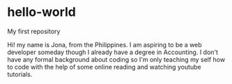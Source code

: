# hello-world
My first repository

Hi! my name is Jona, from the Philippines. I am aspiring to be a web developer someday though I already have a degree in Accounting.
I don't have any formal background about coding so I'm only teaching my self how to code with the help of some online reading
and watching youtube tutorials.
